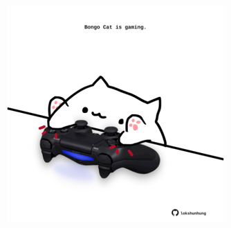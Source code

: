 <!-- built at 19/11/2022, 02:30:58 UTC -->
<p align="center">
  <img width="500" height="500" src="./ReadmeImage.svg">
</p>
